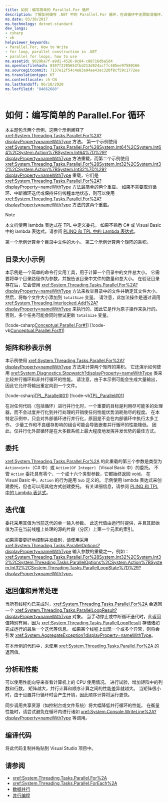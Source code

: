 ```yaml
---
title: 如何：编写简单的 Parallel.For 循环
description: 了解如何编写 .NET 中的 Parallel.For 循环，在该循环中无需取消循环、中断循环迭代或维护任何线程本地状态。
ms.date: 03/30/2017
ms.technology: dotnet-standard
dev_langs:
- csharp
- vb
helpviewer_keywords:
- Parallel.For, How to Write
- for loop, parallel construction in .NET
- parallel for loops, how to use
ms.assetid: 9029ba7f-a9d1-4526-8c84-c88716dba5d4
ms.openlocfilehash: 8307f2205653fbd213d824acffc405ee97580166
ms.sourcegitcommit: 7137e12f54c4e83a94ae43ec320f8cf59c1772ea
ms.translationtype: HT
ms.contentlocale: zh-CN
ms.lasthandoff: 06/10/2020
ms.locfileid: "84662688"
---
```

# <a name="how-to-write-a-simple-parallelfor-loop"></a>如何：编写简单的 Parallel.For 循环

本主题包含两个示例，这两个示例阐释了 <xref:System.Threading.Tasks.Parallel.For%2A?displayProperty=nameWithType> 方法。 第一个示例使用 <xref:System.Threading.Tasks.Parallel.For%28System.Int64%2CSystem.Int64%2CSystem.Action%7BSystem.Int64%7D%29?displayProperty=nameWithType> 方法重载，而第二个示例使用 <xref:System.Threading.Tasks.Parallel.For%28System.Int32%2CSystem.Int32%2CSystem.Action%7BSystem.Int32%7D%29?displayProperty=nameWithType> 重载，它们是 <xref:System.Threading.Tasks.Parallel.For%2A?displayProperty=nameWithType> 方法最简单的两个重载。 如果不需要取消循环、中断循环迭代或保持任何线程本地状态，则可以使用 <xref:System.Threading.Tasks.Parallel.For%2A?displayProperty=nameWithType> 方法的这两个重载。

> [!NOTE]
> 本文档使用 lambda 表达式在 TPL 中定义委托。 如果不熟悉 C# 或 Visual Basic 中的 lambda 表达式，请参阅 [PLINQ 和 TPL 中的 Lambda 表达式](lambda-expressions-in-plinq-and-tpl.md)。

第一个示例计算单个目录中文件的大小。 第二个示例计算两个矩阵的乘积。

## <a name="directory-size-example"></a>目录大小示例

本示例是一个简单的命令行实用工具，用于计算一个目录中的文件总大小。 它需要将单个目录路径作为参数，并报告该目录中文件的数量和总大小。 在验证目录存在后，它会使用 <xref:System.Threading.Tasks.Parallel.For%2A?displayProperty=nameWithType> 方法来枚举目录中的文件并确定其文件大小。 然后，将每个文件大小添加到 `totalSize` 变量。 请注意，此加法操作是通过调用 <xref:System.Threading.Interlocked.Add%2A?displayProperty=nameWithType> 来执行的，因此它是作为原子操作来执行的。 否则，多个任务可能会同时尝试更新 `totalSize` 变量。

[!code-csharp[Conceptual.Parallel.For#1](../../../samples/snippets/csharp/VS_Snippets_CLR/conceptual.parallel.for/cs/for1.cs#1)]
[!code-vb[Conceptual.Parallel.For#1](../../../samples/snippets/visualbasic/VS_Snippets_CLR/conceptual.parallel.for/vb/for1.vb#1)]

## <a name="matrix-and-stopwatch-example"></a>矩阵和秒表示例

本示例使用 <xref:System.Threading.Tasks.Parallel.For%2A?displayProperty=nameWithType> 方法来计算两个矩阵的乘积。 它还演示如何使用 <xref:System.Diagnostics.Stopwatch?displayProperty=nameWithType> 类来比较并行循环和非并行循环的性能。 请注意，由于本示例可能会生成大量输出，因此它允许将输出重定向到一个文件。

[!code-csharp[TPL_Parallel#01](../../../samples/snippets/csharp/VS_Snippets_Misc/tpl_parallel/cs/simpleparallelfor.cs#01)]
[!code-vb[TPL_Parallel#01](../../../samples/snippets/visualbasic/VS_Snippets_Misc/tpl_parallel/vb/simpleparallelfor.vb#01)]

在对任何代码（包括循环）进行并行化时，一个重要的目标是利用尽可能多的处理器，而不会过度并行化到并行处理的开销使任何性能优势消耗殆尽的程度。 在本特定示例中，只会对外部循环进行并行化，原因是不会在内部循环中执行太多工作。 少量工作和不良缓存影响的组合可能会导致嵌套并行循环的性能降低。 因此，仅并行化外部循环是在大多数系统上最大程度地发挥并发优势的最佳方式。

## <a name="the-delegate"></a>委托

<xref:System.Threading.Tasks.Parallel.For%2A> 的此重载的第三个参数是类型为 `Action<int>`（C# 中）或 `Action(Of Integer)`（Visual Basic 中）的委托。 不管 `Action` 委托具有零个、一个或十六个类型参数，它都始终返回 void。 在 Visual Basic 中，`Action` 的行为是用 `Sub` 定义的。 示例使用 lambda 表达式来创建委托，但也可以用其他方式创建委托。 有关详细信息，请参阅 [PLINQ 和 TPL 中的 Lambda 表达式](lambda-expressions-in-plinq-and-tpl.md)。

## <a name="the-iteration-value"></a>迭代值

委托采用其值为当前迭代的单一输入参数。 此迭代值由运行时提供，并且其起始值为正在当前线程上处理的源的片段（分区）上第一个元素的索引。

如果需要更好地控制并发级别，请使用采用 <xref:System.Threading.Tasks.ParallelOptions?displayProperty=nameWithType> 输入参数的重载之一，例如：<xref:System.Threading.Tasks.Parallel.For%28System.Int32%2CSystem.Int32%2CSystem.Threading.Tasks.ParallelOptions%2CSystem.Action%7BSystem.Int32%2CSystem.Threading.Tasks.ParallelLoopState%7D%29?displayProperty=nameWithType>。

## <a name="return-value-and-exception-handling"></a>返回值和异常处理

当所有线程均已完成时，<xref:System.Threading.Tasks.Parallel.For%2A> 会返回一个 <xref:System.Threading.Tasks.ParallelLoopResult?displayProperty=nameWithType> 对象。 当手动停止或中断循环迭代时，此返回值特别有用，因为 <xref:System.Threading.Tasks.ParallelLoopResult> 存储诸如完成运行的最后一个迭代等信息。 如果某个线程上出现一个或多个异常，则将会引发 <xref:System.AggregateException?displayProperty=nameWithType>。

在本示例的代码中，未使用 <xref:System.Threading.Tasks.Parallel.For%2A> 的返回值。

## <a name="analysis-and-performance"></a>分析和性能

可以使用性能向导来查看计算机上的 CPU 使用情况。 进行试验，增加矩阵中的列数和行数。 矩阵越大，并行计算和顺序计算之间的性能差异就越大。 当矩阵很小时，由于设置并行循环时会产生开销，因此顺序计算将运行更快。

同步调用共享资源（如控制台或文件系统）将大幅降低并行循环的性能。 在衡量性能时，请尝试避免在循环内进行诸如 <xref:System.Console.WriteLine%2A?displayProperty=nameWithType> 等调用。

## <a name="compile-the-code"></a>编译代码

将此代码复制并粘贴到 Visual Studio 项目中。

## <a name="see-also"></a>请参阅

- <xref:System.Threading.Tasks.Parallel.For%2A>
- <xref:System.Threading.Tasks.Parallel.ForEach%2A>
- [数据并行](data-parallelism-task-parallel-library.md)
- [并行编程](index.md)
